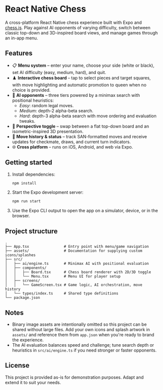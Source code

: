 # React Native Chess

A cross-platform React Native chess experience built with Expo and [chess.js](https://github.com/jhlywa/chess.js). Play against AI opponents of varying difficulty, switch between classic top-down and 3D-inspired board views, and manage games through an in-app menu.

## Features

- 📋 **Menu system** – enter your name, choose your side (white or black), set AI difficulty (easy, medium, hard), and quit.
- ♟️ **Interactive chess board** – tap to select pieces and target squares, with move highlighting and automatic promotion to queen when no choice is provided.
- 🤖 **AI opponents** – three tiers powered by a minimax search with positional heuristics:
  - *Easy*: random legal moves.
  - *Medium*: depth-2 alpha-beta search.
  - *Hard*: depth-3 alpha-beta search with move ordering and evaluation tweaks.
- 🧭 **Perspective toggle** – swap between a flat top-down board and an isometric-inspired 3D presentation.
- 📜 **Move history & status** – track SAN-formatted moves and receive updates for checkmate, draws, and current turn indicators.
- 🌐 **Cross platform** – runs on iOS, Android, and web via Expo.

## Getting started

1. Install dependencies:

   ```bash
   npm install
   ```

2. Start the Expo development server:

   ```bash
   npm run start
   ```

3. Use the Expo CLI output to open the app on a simulator, device, or in the browser.

## Project structure

```
.
├── App.tsx                # Entry point with menu/game navigation
├── assets/                # Documentation for supplying custom icons/splashes
├── src/
│   ├── ai/engine.ts       # Minimax AI with positional evaluation
│   ├── components/
│   │   ├── Board.tsx      # Chess board renderer with 2D/3D toggle
│   │   └── Menu.tsx       # Menu UI for player setup
│   ├── screens/
│   │   └── GameScreen.tsx # Game logic, AI orchestration, move history
│   └── types/index.ts     # Shared type definitions
└── package.json
```

## Notes

- Binary image assets are intentionally omitted so this project can be shared without large files. Add your own icons and splash artwork in `assets/` and reference them from `app.json` when you're ready to brand the experience.
- The AI evaluation balances speed and challenge; tune search depth or heuristics in `src/ai/engine.ts` if you need stronger or faster opponents.

## License

This project is provided as-is for demonstration purposes. Adapt and extend it to suit your needs.
